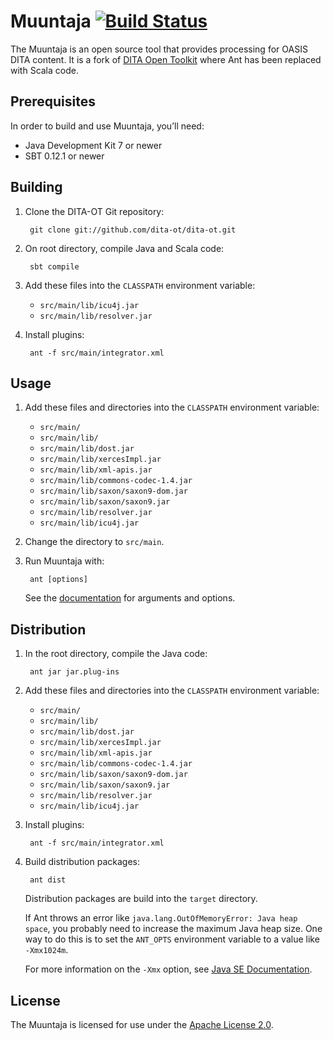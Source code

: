 Muuntaja [![Build Status](https://secure.travis-ci.org/jelovirt/dita-ot.png?branch=develop)](http://travis-ci.org/jelovirt/dita-ot)
=================

The Muuntaja is an open source tool that provides processing for OASIS DITA content. It is a fork of [DITA Open Toolkit](https://github.com/dita-ot/dita-ot) where Ant has been replaced with Scala code.

Prerequisites
-------------

In order to build and use Muuntaja, you’ll need:

* Java Development Kit 7 or newer
* SBT 0.12.1 or newer

Building
--------

1. Clone the DITA-OT Git repository:

        git clone git://github.com/dita-ot/dita-ot.git

2. On root directory, compile Java and Scala code:

        sbt compile

3. Add these files into the `CLASSPATH` environment variable:
   * `src/main/lib/icu4j.jar`
   * `src/main/lib/resolver.jar`

3. Install plugins:

        ant -f src/main/integrator.xml
 
Usage
-----

1. Add these files and directories into the `CLASSPATH` environment variable:
   * `src/main/`
   * `src/main/lib/`
   * `src/main/lib/dost.jar`
   * `src/main/lib/xercesImpl.jar`
   * `src/main/lib/xml-apis.jar`
   * `src/main/lib/commons-codec-1.4.jar`
   * `src/main/lib/saxon/saxon9-dom.jar`
   * `src/main/lib/saxon/saxon9.jar`
   * `src/main/lib/resolver.jar`
   * `src/main/lib/icu4j.jar`

2. Change the directory to `src/main`.
3. Run Muuntaja with:

        ant [options]
        
   See the [documentation](http://dita-ot.sourceforge.net/latest/) for arguments and options.

Distribution
------------

1. In the root directory, compile the Java code:

        ant jar jar.plug-ins
     
2. Add these files and directories into the `CLASSPATH` environment variable:
   * `src/main/`
   * `src/main/lib/`
   * `src/main/lib/dost.jar`
   * `src/main/lib/xercesImpl.jar`
   * `src/main/lib/xml-apis.jar`
   * `src/main/lib/commons-codec-1.4.jar`
   * `src/main/lib/saxon/saxon9-dom.jar`
   * `src/main/lib/saxon/saxon9.jar`
   * `src/main/lib/resolver.jar`
   * `src/main/lib/icu4j.jar`

3. Install plugins:

        ant -f src/main/integrator.xml

4. Build distribution packages:

        ant dist
   
   Distribution packages are build into the `target` directory.

   If Ant throws an error like `java.lang.OutOfMemoryError: Java heap space`, you probably need to increase the maximum Java heap size. One way to do this is to set the `ANT_OPTS` environment variable to a value like `-Xmx1024m`.

   For more information on the `-Xmx` option, see [Java SE Documentation](http://docs.oracle.com/javase/6/docs/technotes/tools/windows/java.html#nonstandard).

License
-------

The Muuntaja is licensed for use under the [Apache License 2.0](http://www.apache.org/licenses/LICENSE-2.0).
